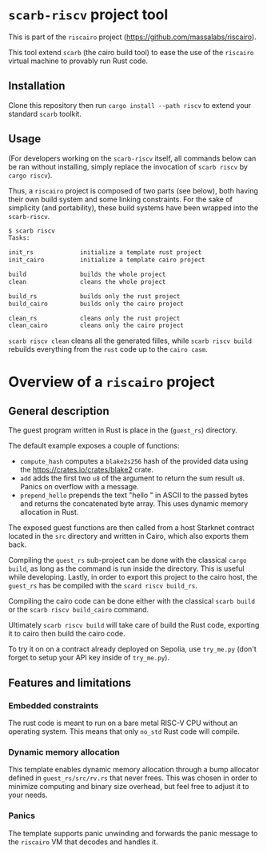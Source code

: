 # `scarb-riscv` project tool

This is part of the `riscairo` project (<https://github.com/massalabs/riscairo>).

This tool extend `scarb` (the cairo build tool) to ease the use of the
`riscairo` virtual machine to provably run Rust code.

## Installation

Clone this repository then run `cargo install --path riscv` to extend your
standard `scarb` toolkit.

## Usage

(For developers working on the `scarb-riscv` itself, all commands below can be
ran without installing, simply replace the invocation of `scarb riscv` by `cargo
riscv`).

Thus, a `riscairo` project is composed of two parts (see below), both having
their own build system and some linking constraints. For the sake of simplicity
(and portability), these build systems have been wrapped into the `scarb-riscv`.

```cmd
$ scarb riscv
Tasks:

init_rs             initialize a template rust project
init_cairo          initialize a template cairo project

build               builds the whole project
clean               cleans the whole project

build_rs            builds only the rust project
build_cairo         builds only the cairo project

clean_rs            cleans only the rust project
clean_cairo         cleans only the cairo project
```

 `scarb riscv clean` cleans all the generated filles, while `scarb riscv build`
 rebuilds everything from the `rust` code up to the `cairo casm`.

# Overview of a `riscairo` project

## General description

The guest program written in Rust is place in the (`guest_rs`) directory.

The default example exposes a couple of functions:

* `compute_hash` computes a `blake2s256` hash of the provided data using the
  <https://crates.io/crates/blake2> crate.
* `add` adds the first two `u8` of the argument to return the sum result `u8`.
  Panics on overflow with a message.
* `prepend_hello` prepends the text "hello " in ASCII to the passed bytes and
  returns the concatenated byte array. This uses dynamic memory allocation in
  Rust.

The exposed guest functions are then called from a host Starknet contract
located in the `src` directory and written in Cairo, which also exports them
back.

Compiling the `guest_rs` sub-project can be done with the classical `cargo
build`, as long as the command is run inside the directory. This is useful while
developing. Lastly, in order to export this project to the cairo host, the
`guest_rs` has be compiled with the `scard riscv build_rs`.

Compiling the cairo code can be done either with the classical `scarb build` or
the `scarb riscv build_cairo` command.

Ultimately `scarb riscv build` will take care of build the Rust code, exporting
it to cairo then build the cairo code.

To try it on on a contract already deployed on Sepolia, use `try_me.py` (don't
forget to setup your API key inside of `try_me.py`).

## Features and limitations

### Embedded constraints

The rust code is meant to run on a bare metal RISC-V CPU without an operating
system. This means that only `no_std` Rust code will compile.

### Dynamic memory allocation

This template enables dynamic memory allocation through a bump allocator defined
in `guest_rs/src/rv.rs` that never frees. This was chosen in order to minimize
computing and binary size overhead, but feel free to adjust it to your needs.

### Panics

The template supports panic unwinding and forwards the panic message to the
`riscairo` VM that decodes and handles it.